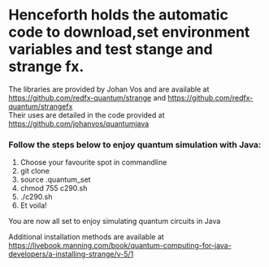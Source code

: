 # Henceforth holds the automatic code to download,set environment variables and test stange and strange fx.   
The libraries are provided by Johan Vos and are available at https://github.com/redfx-quantum/strange  and https://github.com/redfx-quantum/strangefx  
Their uses are detailed in the code provided at https://github.com/johanvos/quantumjava    


### Follow the steps below to enjoy quantum simulation with Java:  
1) Choose your favourite spot in commandline 
2) git clone 
3) source .quantum_set
4) chmod 755 c290.sh
5) ./c290.sh
6) Et voila!


You are now all set to enjoy simulating quantum circuits in Java

Additional installation methods are available at https://livebook.manning.com/book/quantum-computing-for-java-developers/a-installing-strange/v-5/1   

